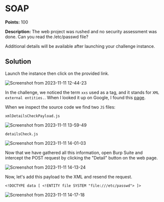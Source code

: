 # SOAP


**Points:** 100

**Description:** The web project was rushed and no security assessment was done. Can you read the /etc/passwd file?

Additional details will be available after launching your challenge instance.


## Solution 

Launch the instance then click on the provided link. 

![Screenshot from 2023-11-11 12-44-23](https://github.com/HelsNetwork/CTF-writeups/assets/87879515/da793e45-25c3-4740-9dec-4596ce4ccd6d)

In the challenge, we noticed the term `xxs` used as a tag, and it stands for `XML external entities.`. When I looked it up on Google, I found this [page](https://portswigger.net/web-security/xxe).

When we inspect the source code we find two `JS` files:

`xmlDetailsCheckPayload.js`

![Screenshot from 2023-11-11 13-59-49](https://github.com/HelsNetwork/CTF-writeups/assets/87879515/270dd160-1266-4243-9178-67490b123781)


`detailsCheck.js`

![Screenshot from 2023-11-11 14-01-03](https://github.com/HelsNetwork/CTF-writeups/assets/87879515/e32d017b-628e-4114-a493-904b777641bc)



Now that we have gathered all this information, open Burp Suite and intercept the POST request by clicking the "Detail" button on the web page.

![Screenshot from 2023-11-11 14-13-24](https://github.com/HelsNetwork/CTF-writeups/assets/87879515/57267536-d963-4abf-adcd-65b47fef3ad0)

Now, let's add this payload to the XML and resend the request. 

```<!DOCTYPE data [ <!ENTITY file SYSTEM "file:///etc/passwd"> ]>```


![Screenshot from 2023-11-11 14-17-18](https://github.com/HelsNetwork/CTF-writeups/assets/87879515/281c4bee-bb17-4e21-9532-e84229644457)
